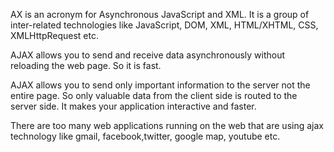 AX is an acronym for Asynchronous JavaScript and XML. It is a group of inter-related technologies like JavaScript, DOM, XML, HTML/XHTML, CSS, XMLHttpRequest etc.

AJAX allows you to send and receive data asynchronously without reloading the web page. So it is fast.

AJAX allows you to send only important information to the server not the entire page. So only valuable data from the client side is routed to the server side. It makes your application interactive and faster.

There are too many web applications running on the web that are using ajax technology like gmail, facebook,twitter, google map, youtube etc.
